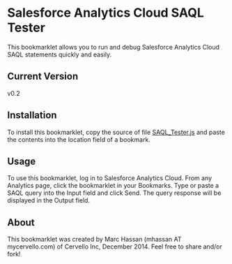Salesforce Analytics Cloud SAQL Tester
======================================

This bookmarklet allows you to run and debug Salesforce Analytics Cloud SAQL statements quickly and easily.

Current Version
---------------

v0.2

Installation
------------

To install this bookmarklet, copy the source of file [SAQL_Tester.js](https://github.com/Cervello/Shared/blob/master/SAQL_Tester/SAQL_Tester.js) and paste the contents into the location field of a bookmark.

Usage
-----

To use this bookmarklet, log in to Salesforce Analytics Cloud. From any Analytics page, click the bookmarklet in your Bookmarks. Type or paste a SAQL query into the Input field and click Send. The query response will be displayed in the Output field.

About
-----

This bookmarklet was created by Marc Hassan (mhassan AT mycervello.com) of Cervello Inc, December 2014. Feel free to share and/or fork!
